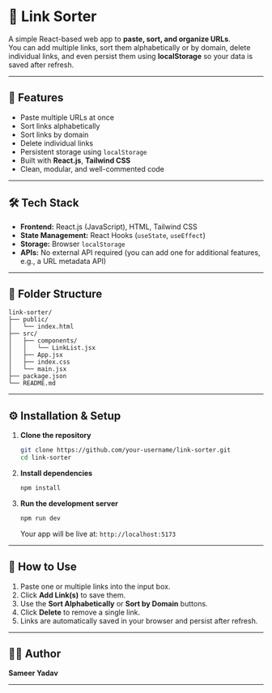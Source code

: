 # 🔗 Link Sorter

A simple React-based web app to **paste, sort, and organize URLs**.  
You can add multiple links, sort them alphabetically or by domain, delete individual links, and even persist them using **localStorage** so your data is saved after refresh.

---

## 🚀 Features

- Paste multiple URLs at once
- Sort links alphabetically
- Sort links by domain
- Delete individual links
- Persistent storage using `localStorage`
- Built with **React.js**, **Tailwind CSS**
- Clean, modular, and well-commented code

---

## 🛠️ Tech Stack

- **Frontend:** React.js (JavaScript), HTML, Tailwind CSS
- **State Management:** React Hooks (`useState`, `useEffect`)
- **Storage:** Browser `localStorage`
- **APIs:** No external API required (you can add one for additional features, e.g., a URL metadata API)

---

## 📂 Folder Structure

```
link-sorter/
├── public/
│   └── index.html
├── src/
│   ├── components/
│   │   └── LinkList.jsx
│   ├── App.jsx
│   ├── index.css
│   └── main.jsx
├── package.json
└── README.md
```

---

## ⚙️ Installation & Setup

1. **Clone the repository**

   ```bash
   git clone https://github.com/your-username/link-sorter.git
   cd link-sorter
   ```

2. **Install dependencies**

   ```bash
   npm install
   ```

3. **Run the development server**
   ```bash
   npm run dev
   ```
   Your app will be live at: `http://localhost:5173`

---

## 📖 How to Use

1. Paste one or multiple links into the input box.
2. Click **Add Link(s)** to save them.
3. Use the **Sort Alphabetically** or **Sort by Domain** buttons.
4. Click **Delete** to remove a single link.
5. Links are automatically saved in your browser and persist after refresh.

---

## 🧑‍💻 Author

**Sameer Yadav**

---
